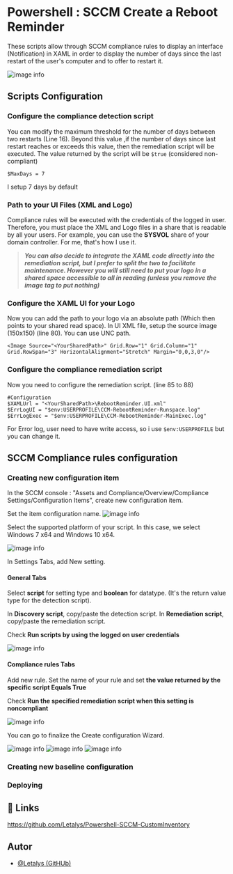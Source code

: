 
# Powershell : SCCM Create a Reboot Reminder

These scripts allow through SCCM compliance rules to display an interface (Notification) in XAML in order to display the number of days since the last restart of the user's computer and to offer to restart it.

![image info](./Screenshots/SampleDisplay.png)

## Scripts Configuration

### Configure the compliance detection script

You can modify the maximum threshold for the number of days between two restarts (Line 16). Beyond this value ,if the number of days since last restart reaches or exceeds this value, then the remediation script will be executed. The value returned by the script will be ``$true`` (considered non-compliant)

```
$MaxDays = 7
```

I setup 7 days by default

### Path to your UI Files (XML and Logo)

Compliance rules will be executed with the credentials of the logged in user. Therefore, you must place the XML and Logo files in a share that is readable by all your users. For example, you can use the **SYSVOL** share of your domain controller. For me, that's how I use it.


>***You can also decide to integrate the XAML code directly into the remediation script, but I prefer to split the two to facilitate maintenance. However you will still need to put your logo in a shared space accessible to all in reading (unless you remove the image tag to put nothing)***

### Configure the XAML UI for your Logo

Now you can add the path to your logo via an absolute path (Which then points to your shared read space).
In UI XML file, setup the source image (150x150) (line 80). You can use UNC path.

```
<Image Source="<YourSharedPath>" Grid.Row="1" Grid.Column="1" Grid.RowSpan="3" HorizontalAlignment="Stretch" Margin="0,0,3,0"/>
```

### Configure the compliance remediation script

Now you need to configure the remediation script. (line 85 to 88)

```
#Configuration
$XAMLUrl = "<YourSharedPath>\RebootReminder.UI.xml"
$ErrLogUI = "$env:USERPROFILE\CCM-RebootReminder-Runspace.log"
$ErrLogExec = "$env:USERPROFILE\CCM-RebootReminder-MainExec.log"
```

For Error log, user need to have write access, so i use ``$env:USERPROFILE`` but you can change it.

## SCCM Compliance rules configuration

### Creating new configuration item

In the SCCM console : "Assets and Compliance/Overview/Compliance Settings/Configuration Items", create new configuration item.

Set the item configuration name.
![image info](./Screenshots/1.png)

Select the supported platform of your script. In this case, we select Windows 7 x64 and Windows 10 x64.

![image info](./Screenshots/2.png)

In Settings Tabs, add New setting. 

#### General Tabs

Select **script** for setting type and **boolean** for datatype. (It's the return value type for the detection script).

In **Discovery script**, copy/paste the detection script.
In **Remediation script**, copy/paste the remediation script.

Check **Run scripts by using the logged on user credentials**

![image info](./Screenshots/4.png)

#### Compliance rules Tabs

Add new rule.
Set the name of your rule and set **the value returned by the specific script Equals True**

Check **Run the specified remediation script when this setting is noncompliant**

![image info](./Screenshots/6.png)

You can go to finalize the Create configuration Wizard.

![image info](./Screenshots/7.png) ![image info](./Screenshots/9.png)
![image info](./Screenshots/10.png)

### Creating new baseline configuration

### Deploying



## 🔗 Links
https://github.com/Letalys/Powershell-SCCM-CustomInventory


## Autor
- [@Letalys (GitHUb)](https://www.github.com/Letalys)